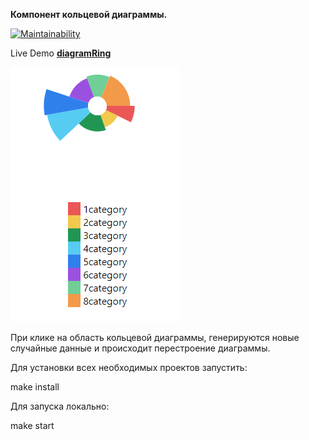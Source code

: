 **Компонент кольцевой диаграммы.**

[![Maintainability](https://api.codeclimate.com/v1/badges/a3905c163e566477e16a/maintainability)](https://codeclimate.com/github/21aLeX/diagram_ring/maintainability)

Live Demo [**diagramRing**](https://diagram-ring.vercel.app/)

![Demo](https://github.com/21aLeX/diagram_ring/raw/master/src/assets/demo.png)

При клике на область кольцевой диаграммы, генерируются новые случайные данные и происходит перестроение диаграммы.

Для установки всех необходимых проектов запустить:

make install

Для запуска локально:

make start

